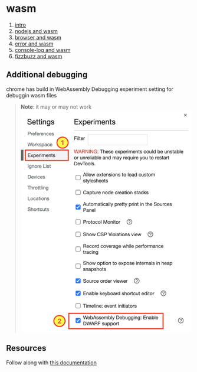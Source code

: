 # wasm

1. [intro](./0-intro-wasm/)
1. [nodejs and wasm](./1-nodejs-wasm/)
1. [browser and wasm](./2-browser-wasm/)
1. [error and wasm](./3-error-wasm/)
1. [console-log and wasm](./4-logging-wasm/)
1. [fizzbuzz and wasm](./5-fizzbuzz/)

## Additional debugging

chrome has build in WebAssembly Debugging experiment setting for debuggin wasm files

> **Note**: it may or may not work
> ![Add experimental web assembly debugging](./resources/webassembly-expr.png)

## Resources

Follow along with [this documentation](https://young.github.io/intro-to-web-assembly)
